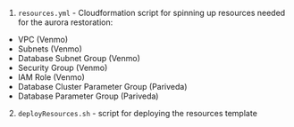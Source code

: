 1. `resources.yml` - Cloudformation script for spinning up resources needed for the aurora restoration:
  - VPC (Venmo)
  - Subnets (Venmo)
  - Database Subnet Group (Venmo)
  - Security Group (Venmo)
  - IAM Role (Venmo)
  - Database Cluster Parameter Group (Pariveda)
  - Database Parameter Group (Pariveda)
2. `deployResources.sh` - script for deploying the resources template